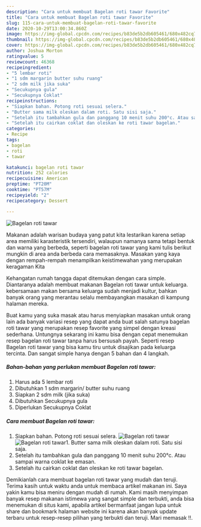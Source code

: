 ```yaml
---
description: "Cara untuk membuat Bagelan roti tawar Favorite"
title: "Cara untuk membuat Bagelan roti tawar Favorite"
slug: 115-cara-untuk-membuat-bagelan-roti-tawar-favorite
date: 2020-10-29T13:00:34.860Z
image: https://img-global.cpcdn.com/recipes/b83de5b2db605461/680x482cq70/bagelan-roti-tawar-foto-resep-utama.jpg
thumbnail: https://img-global.cpcdn.com/recipes/b83de5b2db605461/680x482cq70/bagelan-roti-tawar-foto-resep-utama.jpg
cover: https://img-global.cpcdn.com/recipes/b83de5b2db605461/680x482cq70/bagelan-roti-tawar-foto-resep-utama.jpg
author: Joshua Morton
ratingvalue: 5
reviewcount: 46368
recipeingredient:
- "5 lembar roti"
- "1 sdm margarin butter suhu ruang"
- "2 sdm milk jika suka"
- "Secukupnya gula"
- "Secukupnya Coklat"
recipeinstructions:
- "Siapkan bahan. Potong roti sesuai selera."
- "Butter sama milk oleskan dalam roti. Satu sisi saja."
- "Setelah itu tambahkan gula dan panggang 10 menit suhu 200°c. Atau sampai warna coklat ke emasan."
- "Setelah itu cairkan coklat dan oleskan ke roti tawar bagelan."
categories:
- Recipe
tags:
- bagelan
- roti
- tawar

katakunci: bagelan roti tawar 
nutrition: 252 calories
recipecuisine: American
preptime: "PT20M"
cooktime: "PT57M"
recipeyield: "2"
recipecategory: Dessert

---
```



![Bagelan roti tawar](https://img-global.cpcdn.com/recipes/b83de5b2db605461/680x482cq70/bagelan-roti-tawar-foto-resep-utama.jpg)

Makanan adalah warisan budaya yang patut kita lestarikan karena setiap area memiliki karasteristik tersendiri, walaupun namanya sama tetapi bentuk dan warna yang berbeda, seperti bagelan roti tawar yang kami tulis berikut mungkin di area anda berbeda cara memasaknya. Masakan yang kaya dengan rempah-rempah menampilkan keistimewahan yang merupakan keragaman Kita



Kehangatan rumah tangga dapat ditemukan dengan cara simple. Diantaranya adalah membuat makanan Bagelan roti tawar untuk keluarga. kebersamaan makan bersama keluarga sudah menjadi kultur, bahkan banyak orang yang merantau selalu membayangkan masakan di kampung halaman mereka.

Buat kamu yang suka masak atau harus menyiapkan masakan untuk orang lain ada banyak variasi resep yang dapat anda buat salah satunya bagelan roti tawar yang merupakan resep favorite yang simpel dengan kreasi sederhana. Untungnya sekarang ini kamu bisa dengan cepat menemukan resep bagelan roti tawar tanpa harus bersusah payah.
Seperti resep Bagelan roti tawar yang bisa kamu tiru untuk disajikan pada keluarga tercinta. Dan sangat simple hanya dengan 5 bahan dan 4 langkah.


<!--inarticleads1-->

##### Bahan-bahan yang perlukan membuat Bagelan roti tawar:

1. Harus ada 5 lembar roti
1. Dibutuhkan 1 sdm margarin/ butter suhu ruang
1. Siapkan 2 sdm milk (jika suka)
1. Dibutuhkan Secukupnya gula
1. Diperlukan Secukupnya Coklat




<!--inarticleads2-->

##### Cara membuat  Bagelan roti tawar:

1. Siapkan bahan. Potong roti sesuai selera.
<img src="https://img-global.cpcdn.com/steps/94f48b8128b4c45f/160x128cq70/bagelan-roti-tawar-langkah-memasak-1-foto.jpg" alt="Bagelan roti tawar"><img src="https://img-global.cpcdn.com/steps/0119641c86a160e7/160x128cq70/bagelan-roti-tawar-langkah-memasak-1-foto.jpg" alt="Bagelan roti tawar">1. Butter sama milk oleskan dalam roti. Satu sisi saja.
1. Setelah itu tambahkan gula dan panggang 10 menit suhu 200°c. Atau sampai warna coklat ke emasan.
1. Setelah itu cairkan coklat dan oleskan ke roti tawar bagelan.




Demikianlah cara membuat bagelan roti tawar yang mudah dan teruji. Terima kasih untuk waktu anda untuk membaca artikel makanan ini. Saya yakin kamu bisa meniru dengan mudah di rumah. Kami masih menyimpan banyak resep makanan istimewa yang sangat simple dan terbukti, anda bisa menemukan di situs kami, apabila artikel bermanfaat jangan lupa untuk share dan bookmark halaman website ini karena akan banyak update terbaru untuk resep-resep pilihan yang terbukti dan teruji. Mari memasak !!. 
